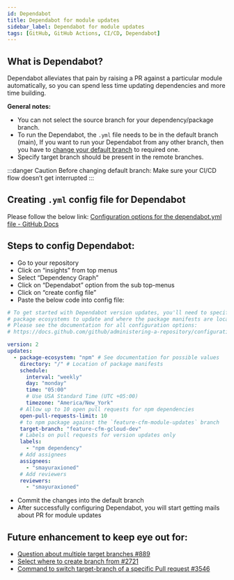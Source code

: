 ```yaml
---
id: Dependabot
title: Dependabot for module updates
sidebar_label: Dependabot for module updates
tags: [GitHub, GitHub Actions, CI/CD, Dependabot]
---
```


## What is Dependabot?

Dependabot alleviates that pain by raising a PR against a particular module automatically, so you can spend less time updating dependencies and more time building.

**General notes:**

- You can not select the source branch for your dependency/package branch.
- To run the Dependabot, the `.yml` file needs to be in the default branch (main), If you want to run your Dependabot from any other branch, then you have to [change your default branch](https://docs.github.com/en/repositories/configuring-branches-and-merges-in-your-repository/managing-branches-in-your-repository/changing-the-default-branch) to required one.
- Specify target branch should be present in the remote branches.

:::danger Caution
Before changing default branch: Make sure your CI/CD flow doesn’t get interrupted
:::

## Creating `.yml` config file for Dependabot

Please follow the below link:
[Configuration options for the dependabot.yml file - GitHub Docs](https://docs.github.com/en/code-security/dependabot/dependabot-version-updates/configuration-options-for-the-dependabot.yml-file#about-the-dependabotyml-file)

## Steps to config Dependabot:

- Go to your repository
- Click on “insights” from top menus
- Select “Dependency Graph”
- Click on “Dependabot” option from the sub top-menus
- Click on “create config file”
- Paste the below code into config file:

```yaml
# To get started with Dependabot version updates, you'll need to specify which
# package ecosystems to update and where the package manifests are located.
# Please see the documentation for all configuration options:
# https://docs.github.com/github/administering-a-repository/configuration-options-for-dependency-updates

version: 2
updates:
  - package-ecosystem: "npm" # See documentation for possible values
    directory: "/" # Location of package manifests
    schedule:
      interval: "weekly"
      day: "monday"
      time: "05:00"
      # Use USA Standard Time (UTC +05:00)
      timezone: "America/New_York"
    # Allow up to 10 open pull requests for npm dependencies
    open-pull-requests-limit: 10
    # to npm package against the `feature-cfm-module-updates` branch
    target-branch: "feature-cfm-gcloud-dev"
    # Labels on pull requests for version updates only
    labels:
      - "npm dependency"
    # Add assignees
    assignees:
      - "smayuraxioned"
    # Add reviewers
    reviewers:
      - "smayuraxioned"
```

- Commit the changes into the default branch
- After successfully configuring Dependabot, you will start getting mails about PR for module updates

## Future enhancement to keep eye out for:

- [Question about multiple target branches #889](https://github.com/Dependabot/feedback/issues/889)
- [Select where to create branch from #2721](https://github.com/Dependabot/Dependabot-core/issues/2721#ref-issue-865405957)
- [Command to switch target-branch of a specific Pull request #3546](https://github.com/Dependabot/Dependabot-core/issues/3546)
